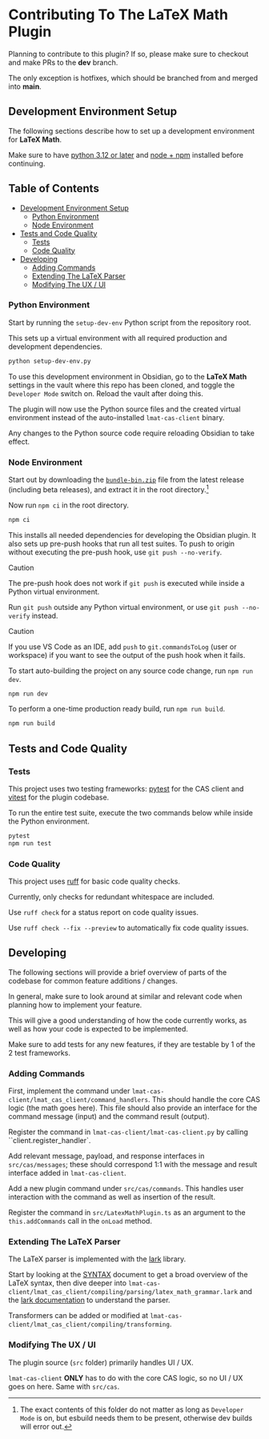 
<!-- omit in toc -->
# Contributing To The LaTeX Math Plugin

Planning to contribute to this plugin? If so, please make sure to checkout and make PRs to the **dev** branch.

The only exception is hotfixes, which should be branched from and merged into **main**.

## Development Environment Setup

The following sections describe how to set up a development environment for **LaTeX Math**.

Make sure to have [python 3.12 or later](https://www.python.org/) and [node + npm](https://nodejs.org/en/download/) installed before continuing.

<!-- omit in toc -->
## Table of Contents

- [Development Environment Setup](#development-environment-setup)
  - [Python Environment](#python-environment)
  - [Node Environment](#node-environment)
- [Tests and Code Quality](#tests-and-code-quality)
  - [Tests](#tests)
  - [Code Quality](#code-quality)
- [Developing](#developing)
  - [Adding Commands](#adding-commands)
  - [Extending The LaTeX Parser](#extending-the-latex-parser)
  - [Modifying The UX / UI](#modifying-the-ux--ui)

### Python Environment

Start by running the `setup-dev-env` Python script from the repository root.

This sets up a virtual environment with all required production and development dependencies.

```sh
python setup-dev-env.py
```

To use this development environment in Obsidian, go to the **LaTeX Math** settings in the vault where this repo has been cloned, and toggle the `Developer Mode` switch on. Reload the vault after doing this.

The plugin will now use the Python source files and the created virtual environment instead of the auto-installed `lmat-cas-client` binary.

Any changes to the Python source code require reloading Obsidian to take effect.

### Node Environment

Start out by downloading the [`bundle-bin.zip`](https://github.com/zarstensen/obsidian-latex-math/releases) file from the latest release (including beta releases), and extract it in the root directory.[^bundle-bin]

[^bundle-bin]: The exact contents of this folder do not matter as long as `Developer Mode` is on, but esbuild needs them to be present, otherwise dev builds will error out.

Now run `npm ci` in the root directory.

```sh
npm ci
```

This installs all needed dependencies for developing the Obsidian plugin.
It also sets up pre-push hooks that run all test suites.
To push to origin without executing the pre-push hook, use `git push --no-verify`.

> [!CAUTION]
> The pre-push hook does not work if `git push` is executed while inside a Python virtual environment.
>
> Run `git push` outside any Python virtual environment, or use `git push --no-verify` instead.

> [!CAUTION]
> If you use VS Code as an IDE, add `push` to `git.commandsToLog` (user or workspace) if you want to see the output of the push hook when it fails.

To start auto-building the project on any source code change, run `npm run dev`.

```sh
npm run dev
```

To perform a one-time production ready build, run `npm run build`.

```sh
npm run build
```

## Tests and Code Quality

### Tests

This project uses two testing frameworks: [pytest](https://docs.pytest.org/en/stable/) for the CAS client and [vitest](https://vitest.dev/) for the plugin codebase.

To run the entire test suite, execute the two commands below while inside the Python environment.

```sh
pytest
npm run test
```

### Code Quality

This project uses [ruff](https://docs.astral.sh/ruff/) for basic code quality checks.

Currently, only checks for redundant whitespace are included.

Use `ruff check` for a status report on code quality issues.

Use `ruff check --fix --preview` to automatically fix code quality issues.

## Developing

The following sections will provide a brief overview of parts of the codebase for common feature additions / changes.

In general, make sure to look around at similar and relevant code when planning how to implement your feature.

This will give a good understanding of how the code currently works, as well as how your code is expected to be implemented.

Make sure to add tests for any new features, if they are testable by 1 of the 2 test frameworks.

### Adding Commands

First, implement the command under `lmat-cas-client/lmat_cas_client/command_handlers`. This should handle the core CAS logic (the math goes here).
This file should also provide an interface for the command message (input) and the command result (output).

Register the command in `lmat-cas-client/lmat-cas-client.py` by calling ``client.register_handler`.

Add relevant message, payload, and response interfaces in `src/cas/messages`; these should correspond 1:1 with the message and result interface added in `lmat-cas-client`.

Add a new plugin command under `src/cas/commands`. This handles user interaction with the command as well as insertion of the result.

Register the command in `src/LatexMathPlugin.ts` as an argument to the `this.addCommands` call in the `onLoad` method.

### Extending The LaTeX Parser

The LaTeX parser is implemented with the [lark](https://lark-parser.readthedocs.io/en/latest/philosophy.html) library.

Start by looking at the [SYNTAX](SYNTAX.md) document to get a broad overview of the LaTeX syntax,
then dive deeper into `lmat-cas-client/lmat_cas_client/compiling/parsing/latex_math_grammar.lark` and the [lark documentation](https://lark-parser.readthedocs.io/en/latest/how_to_use.html) to understand the parser.

Transformers can be added or modified at `lmat-cas-client/lmat_cas_client/compiling/transforming`.

### Modifying The UX / UI

The plugin source (`src` folder) primarily handles UI / UX.

`lmat-cas-client` **ONLY** has to do with the core CAS logic, so no UI / UX goes on here.
Same with `src/cas`.
